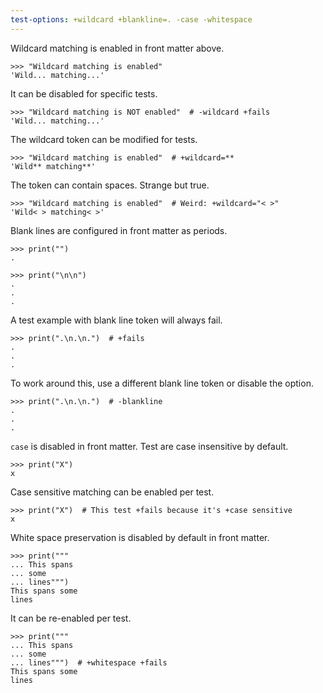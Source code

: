 ```yaml
---
test-options: +wildcard +blankline=. -case -whitespace
---
```


Wildcard matching is enabled in front matter above.

    >>> "Wildcard matching is enabled"
    'Wild... matching...'

It can be disabled for specific tests.

    >>> "Wildcard matching is NOT enabled"  # -wildcard +fails
    'Wild... matching...'

The wildcard token can be modified for tests.

    >>> "Wildcard matching is enabled"  # +wildcard=**
    'Wild** matching**'

The token can contain spaces. Strange but true.

    >>> "Wildcard matching is enabled"  # Weird: +wildcard="< >"
    'Wild< > matching< >'

Blank lines are configured in front matter as periods.

    >>> print("")
    .

    >>> print("\n\n")
    .
    .
    .

A test example with blank line token will always fail.

    >>> print(".\n.\n.")  # +fails
    .
    .
    .

To work around this, use a different blank line token or disable the
option.

    >>> print(".\n.\n.")  # -blankline
    .
    .
    .

`case` is disabled in front matter. Test are case insensitive by
default.

    >>> print("X")
    x

Case sensitive matching can be enabled per test.

    >>> print("X")  # This test +fails because it's +case sensitive
    x

White space preservation is disabled by default in front matter.

    >>> print("""
    ... This spans
    ... some
    ... lines""")
    This spans some
    lines

It can be re-enabled per test.

    >>> print("""
    ... This spans
    ... some
    ... lines""")  # +whitespace +fails
    This spans some
    lines
